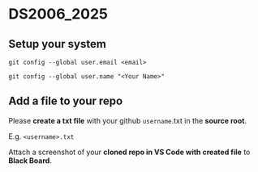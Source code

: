 # DS2006_2025

## Setup your system

`git config --global user.email <email>`

`git config --global user.name "<Your Name>"`


## Add a file to your repo
Please **create a txt file** with your github `username`.txt in the **source root**.

E.g. `<username>.txt`

Attach a screenshot of your **cloned repo in VS Code with created file** to **Black Board**.